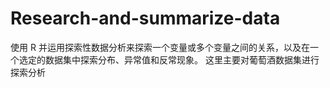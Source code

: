 # Research-and-summarize-data
使用 R 并运用探索性数据分析来探索一个变量或多个变量之间的关系，以及在一个选定的数据集中探索分布、异常值和反常现象。
这里主要对葡萄酒数据集进行探索分析
